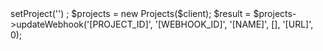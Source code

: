 <?php

use Appwrite\Client;
use Appwrite\Services\Projects;

$client = new Client();

$client
    ->setProject('')
;

$projects = new Projects($client);

$result = $projects->updateWebhook('[PROJECT_ID]', '[WEBHOOK_ID]', '[NAME]', [], '[URL]', 0);